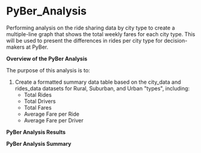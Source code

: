 # PyBer_Analysis
Performing analysis on the ride sharing data by city type to create a multiple-line graph that shows the total weekly fares for each city type. This will be used to present the differences in rides per city type for decision-makers at PyBer.

**Overview of the PyBer Analysis**

The purpose of this analysis is to:
1. Create a formatted summary data table based on the city_data and rides_data datasets for Rural, Suburban, and Urban "types", including:
    * Total Rides
    * Total Drivers
    * Total Fares
    * Average Fare per Ride
    * Average Fare per Driver 


**PyBer Analysis Results**


**PyBer Analysis Summary**

